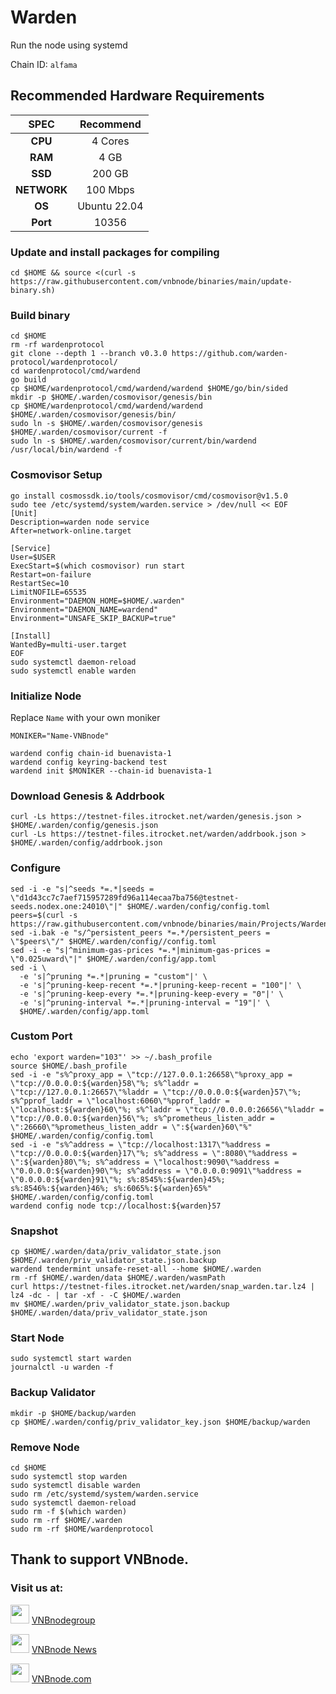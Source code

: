 # Warden
Run the node using systemd

Chain ID: `alfama`

## Recommended Hardware Requirements

|   SPEC      |       Recommend          |
| :---------: | :-----------------------:|
|   **CPU**   |        4 Cores           |
|   **RAM**   |        4 GB              |
|   **SSD**   |        200 GB            |
| **NETWORK** |        100 Mbps          |
|   **OS**    |        Ubuntu 22.04      |
|   **Port**  |        10356             | 

### Update and install packages for compiling
```
cd $HOME && source <(curl -s https://raw.githubusercontent.com/vnbnode/binaries/main/update-binary.sh)
```

### Build binary
```
cd $HOME
rm -rf wardenprotocol
git clone --depth 1 --branch v0.3.0 https://github.com/warden-protocol/wardenprotocol/
cd wardenprotocol/cmd/wardend
go build
cp $HOME/wardenprotocol/cmd/wardend/wardend $HOME/go/bin/sided
mkdir -p $HOME/.warden/cosmovisor/genesis/bin
cp $HOME/wardenprotocol/cmd/wardend/wardend $HOME/.warden/cosmovisor/genesis/bin/
sudo ln -s $HOME/.warden/cosmovisor/genesis $HOME/.warden/cosmovisor/current -f
sudo ln -s $HOME/.warden/cosmovisor/current/bin/wardend /usr/local/bin/wardend -f
```

### Cosmovisor Setup
```
go install cosmossdk.io/tools/cosmovisor/cmd/cosmovisor@v1.5.0
sudo tee /etc/systemd/system/warden.service > /dev/null << EOF
[Unit]
Description=warden node service
After=network-online.target
 
[Service]
User=$USER
ExecStart=$(which cosmovisor) run start
Restart=on-failure
RestartSec=10
LimitNOFILE=65535
Environment="DAEMON_HOME=$HOME/.warden"
Environment="DAEMON_NAME=wardend"
Environment="UNSAFE_SKIP_BACKUP=true"
 
[Install]
WantedBy=multi-user.target
EOF
sudo systemctl daemon-reload
sudo systemctl enable warden
```

### Initialize Node
Replace `Name` with your own moniker
```
MONIKER="Name-VNBnode"
```
```
wardend config chain-id buenavista-1
wardend config keyring-backend test 
wardend init $MONIKER --chain-id buenavista-1
```

### Download Genesis & Addrbook
```
curl -Ls https://testnet-files.itrocket.net/warden/genesis.json > $HOME/.warden/config/genesis.json
curl -Ls https://testnet-files.itrocket.net/warden/addrbook.json > $HOME/.warden/config/addrbook.json
```

### Configure
```
sed -i -e "s|^seeds *=.*|seeds = \"d1d43cc7c7aef715957289fd96a114ecaa7ba756@testnet-seeds.nodex.one:24010\"|" $HOME/.warden/config/config.toml
peers=$(curl -s https://raw.githubusercontent.com/vnbnode/binaries/main/Projects/Warden/peers.txt)
sed -i.bak -e "s/^persistent_peers *=.*/persistent_peers = \"$peers\"/" $HOME/.warden/config//config.toml
sed -i -e "s|^minimum-gas-prices *=.*|minimum-gas-prices = \"0.025uward\"|" $HOME/.warden/config/app.toml
sed -i \
  -e 's|^pruning *=.*|pruning = "custom"|' \
  -e 's|^pruning-keep-recent *=.*|pruning-keep-recent = "100"|' \
  -e 's|^pruning-keep-every *=.*|pruning-keep-every = "0"|' \
  -e 's|^pruning-interval *=.*|pruning-interval = "19"|' \
  $HOME/.warden/config/app.toml
```

### Custom Port
```
echo 'export warden="103"' >> ~/.bash_profile
source $HOME/.bash_profile
sed -i -e "s%^proxy_app = \"tcp://127.0.0.1:26658\"%proxy_app = \"tcp://0.0.0.0:${warden}58\"%; s%^laddr = \"tcp://127.0.0.1:26657\"%laddr = \"tcp://0.0.0.0:${warden}57\"%; s%^pprof_laddr = \"localhost:6060\"%pprof_laddr = \"localhost:${warden}60\"%; s%^laddr = \"tcp://0.0.0.0:26656\"%laddr = \"tcp://0.0.0.0:${warden}56\"%; s%^prometheus_listen_addr = \":26660\"%prometheus_listen_addr = \":${warden}60\"%" $HOME/.warden/config/config.toml
sed -i -e "s%^address = \"tcp://localhost:1317\"%address = \"tcp://0.0.0.0:${warden}17\"%; s%^address = \":8080\"%address = \":${warden}80\"%; s%^address = \"localhost:9090\"%address = \"0.0.0.0:${warden}90\"%; s%^address = \"0.0.0.0:9091\"%address = \"0.0.0.0:${warden}91\"%; s%:8545%:${warden}45%; s%:8546%:${warden}46%; s%:6065%:${warden}65%" $HOME/.warden/config/config.toml
wardend config node tcp://localhost:${warden}57
```

### Snapshot
```
cp $HOME/.warden/data/priv_validator_state.json $HOME/.warden/priv_validator_state.json.backup
wardend tendermint unsafe-reset-all --home $HOME/.warden
rm -rf $HOME/.warden/data $HOME/.warden/wasmPath
curl https://testnet-files.itrocket.net/warden/snap_warden.tar.lz4 | lz4 -dc - | tar -xf - -C $HOME/.warden
mv $HOME/.warden/priv_validator_state.json.backup $HOME/.warden/data/priv_validator_state.json
```

### Start Node
```
sudo systemctl start warden
journalctl -u warden -f
```

### Backup Validator
```
mkdir -p $HOME/backup/warden
cp $HOME/.warden/config/priv_validator_key.json $HOME/backup/warden
```

### Remove Node
```
cd $HOME
sudo systemctl stop warden
sudo systemctl disable warden
sudo rm /etc/systemd/system/warden.service
sudo systemctl daemon-reload
sudo rm -f $(which warden)
sudo rm -rf $HOME/.warden
sudo rm -rf $HOME/wardenprotocol
```

## Thank to support VNBnode.
### Visit us at:

<img src="https://user-images.githubusercontent.com/50621007/183283867-56b4d69f-bc6e-4939-b00a-72aa019d1aea.png" width="30"/> <a href="https://t.me/VNBnodegroup" target="_blank">VNBnodegroup</a>

<img src="https://user-images.githubusercontent.com/50621007/183283867-56b4d69f-bc6e-4939-b00a-72aa019d1aea.png" width="30"/> <a href="https://t.me/Vnbnode" target="_blank">VNBnode News</a>

<img src="https://github.com/vnbnode/binaries/blob/main/Logo/VNBnode.jpg" width="30"/> <a href="https://VNBnode.com" target="_blank">VNBnode.com</a>
